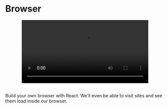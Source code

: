 # Browser

<div align="center" ><video src='https://res.cloudinary.com/betterdev/video/upload/q_auto,f_auto,w_620,h_350/v1633383234/14-browser_bnbowp_kjp0qr.mp4' width="400"/></div>

<br>

Build your own browser with React. We'll even be able to visit sites and see them load inside our browser.
